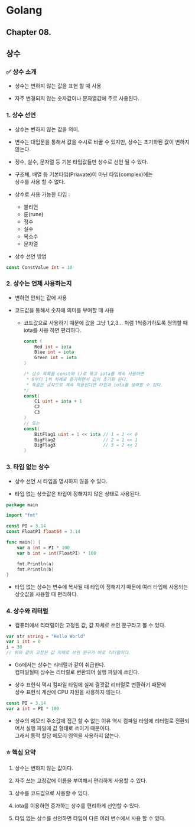 # Golang

## Chapter 08.

## 상수

### ✅ 상수 소개

- 상수는 변하지 않는 값을 표현 할 때 사용

- 자주 변경되지 않는 숫자값이나 문자열값에 주로 사용된다.

### 1. 상수 선언

- 상수는 변하지 않는 값을 의미.

- 변수는 대입문을 통해서 값을 수시로 바꿀 수 있지만, 상수는 초기화된 값이 변하지 않는다.

- 정수, 실수, 문자열 등 기본 타입값들만 상수로 선언 될 수 있다.

- 구조체, 배열 등 기본타입(Priavate)이 아닌 타입(complex)에는  
  상수를 사용 할 수 없다.

- 상수로 사용 가능한 타입 :

  - 불리언
  - 룬(rune)
  - 정수
  - 실수
  - 복소수
  - 문자열

- 상수 선언 방법

```Go
const ConstValue int = 10
```

### 2. 상수는 언제 사용하는지

- 변하면 안되는 값에 사용

- 코드값을 통해서 숫자에 의미를 부여할 때 사용

  - 코드값으로 사용하기 때문에 값을 그냥 1,2,3... 처럼 1씩증가하도록 정의할 때  
    iota를 사용 하면 편리하다.

    ```Go
    const (
        Red int = iota
        Blue int = iota
        Green int = iota
    )

    /* 상수 목록을 const와 ()로 묶고 iota를 계속 사용하면
     * 0부터 1씩 차례로 증가하면서 값이 초기화 된다.
     * 똑같은 규칙으로 계속 적용된다면 타입과 iota를 생략할 수 있다.
    */
    const(
        C1 uint = iota + 1
        C2
        C3
    )
    // 또는
    const(
        BitFlag1 uint = 1 << iota // 1 = 1 << 0
        BigFlag2                  // 2 = 1 << 1
        BigFlag3                  // 3 = 2 << 2
    )
    ```

### 3. 타입 없는 상수

- 상수 선언 시 타입을 명시하지 않을 수 있다.

- 타입 없는 상숫값은 타입이 정해지지 않은 상태로 사용된다.

```Go
package main

import "fmt"

const PI = 3.14
const FloatPI float64 = 3.14

func main() {
	var a int = PI * 100
	var b int = int(FloatPI) * 100

	fmt.Println(a)
	fmt.Println(b)
}
```

- 타입 없는 상수는 변수에 복사될 때 타입이 정해지기 때문에 여러 타입에 사용되는 상숫값을 사용할 때 편리하다.

### 4. 상수와 리터럴

- 컴퓨터에서 리터럴이란 고정된 값, 값 자체로 쓰인 문구라고 볼 수 있다.

```Go
var str string = "Hello World"
var i int = 0
i = 30
// 위와 같이 고정된 값 자체로 쓰인 문구가 바로 리터럴이다.
```

- Go에서는 상수는 리터럴과 같이 취급한다.  
  컴파일될때 상수는 리터럴로 변환되어 실행 파일에 쓰인다.

- 상수 표현식 역시 컴파일 타임에 실제 결괏값 리터럴로 변환하기 때문에  
  상수 표현식 계산에 CPU 자원을 사용하지 않는다.

```GO
const PI = 3.14
var a int = PI * 100
```

- 상수의 메모리 주소값에 접근 할 수 없는 이유 역시 컴파일 타임에 리터럴로 전환되어서 실행 파일에 값 형태로 쓰이기 때문이다.  
  그래서 동적 할당 메모리 영역을 사용하지 않는다.

### ⭐️ 핵심 요약

1. 상수는 변하지 않는 값이다.

2. 자주 쓰는 고정값에 이름을 부여해서 편리하게 사용할 수 있다.

3. 상수를 코드값으로 사용할 수 있다.

4. iota를 이용하면 증가하는 상수를 편리하게 선언할 수 있다.

5. 타입 없는 상수를 선언하면 타입이 다른 여러 변수에서 사용 할 수 있다.
